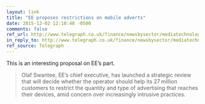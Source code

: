 ```yaml
---
layout: link
title: "EE proposes restrictions on mobile adverts"
date: 2015-12-02 12:10:48 -0500
comments: false
ref_url: http://www.telegraph.co.uk/finance/newsbysector/mediatechnologyandtelecoms/telecoms/12008197/EE-proposes-restrictions-on-mobile-adverts.html
in_reply_to: http://www.telegraph.co.uk/finance/newsbysector/mediatechnologyandtelecoms/telecoms/12008197/EE-proposes-restrictions-on-mobile-adverts.html
ref_source: Telegraph
---
```


This is an interesting proposal on EE’s part.

> Olaf Swantee, EE’s chief executive, has launched a strategic review that will decide whether the operator should help its 27 million customers to restrict the quantity and type of advertising that reaches their devices, amid concern over increasingly intrusive practices.